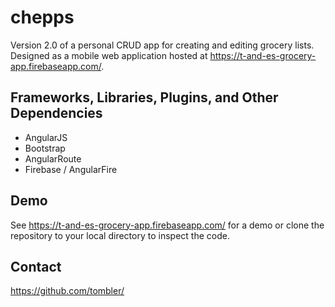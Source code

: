 # chepps
Version 2.0 of a personal CRUD app for creating and editing grocery lists. Designed as a mobile web application hosted at https://t-and-es-grocery-app.firebaseapp.com/.  

## Frameworks, Libraries, Plugins, and Other Dependencies

* AngularJS
* Bootstrap
* AngularRoute
* Firebase / AngularFire

## Demo

See https://t-and-es-grocery-app.firebaseapp.com/ for a demo or clone the repository to your local directory to inspect the code.

## Contact

https://github.com/tombler/